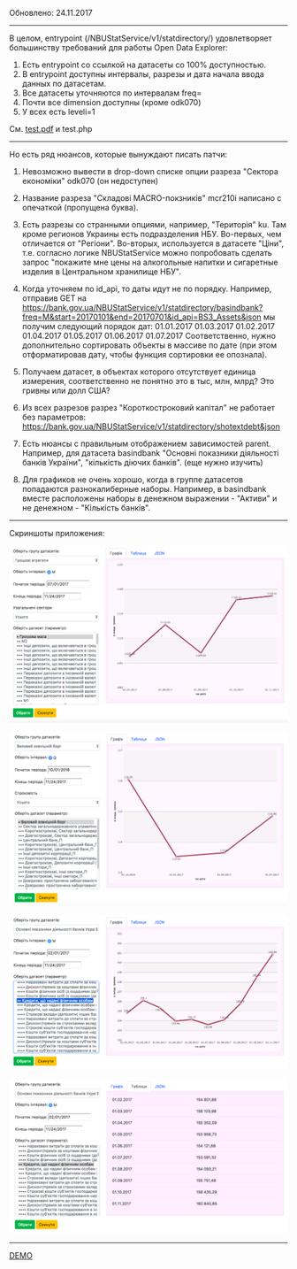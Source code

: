 Обновлено: 24.11.2017
___________________

В целом, entrypoint (/NBUStatService/v1/statdirectory/) удовлетворяет большинству требований для работы Open Data Explorer:

1. Есть entrypoint со ссылкой на датасеты со 100% доступностью.
2. В entrypoint доступны интервалы, разрезы и дата начала ввода данных по датасетам.
3. Все датасеты уточняются по интервалам freq=
4. Почти все dimension доступны (кроме odk070)
5. У всех есть leveli=1

См. [test.pdf](https://github.com/artemworks/nbu/blob/master/opendata-explorer/test.pdf) и test.php

___________________

Но есть ряд нюансов, которые вынуждают писать патчи:

1. Невозможно вывести в drop-down списке опции разреза "Сектора економіки" odk070 (он недоступен)

2. Название разреза "Складові MACRO-покзників" mcr210i написано с опечаткой (пропущена буква).

3. Есть разрезы со странными опциями, например, "Територія" ku.
Там кроме регионов Украины есть подразделения НБУ.
Во-первых, чем отличается от "Регіони".
Во-вторых, используется в датасете "Ціни", т.е. согласно логике NBUStatService можно попробовать сделать запрос "покажите мне цены на алкогольные напитки и сигаретные изделия в Центральном хранилище НБУ".

4. Когда уточняем по id_api, то даты идут не по порядку. Например, отправив GET на https://bank.gov.ua/NBUStatService/v1/statdirectory/basindbank?freq=M&start=20170101&end=20170701&id_api=BS3_Assets&json
мы получим следующий порядок дат:
01.01.2017
01.03.2017
01.02.2017
01.04.2017
01.05.2017
01.06.2017
01.07.2017
Соответственно, нужно дополнительно сортировать объекты в массиве по дате (при этом отформатировав дату, чтобы функция сортировки ее опознала).

5. Получаем датасет, в объектах которого отсутствует единица измерения, соответственно не понятно это в тыс, млн, млрд? Это гривны или долл США?

6. Из всех разрезов разрез "Короткостроковий капітал" не работает без параметров: 
https://bank.gov.ua/NBUStatService/v1/statdirectory/shotextdebt&json

7. Есть нюансы с правильным отображением зависимостей parent. Например, для датасета basindbank "Основні показники діяльності банків України", "кількість діючих банків".
(еще нужно изучить)

8. Для графиков не очень хорошо, когда в группе датасетов попадаются разнокалиберные наборы. Например, в basindbank вместе расположены наборы в денежном выражении - "Активи" и не денежном - "Кiлькiсть банкiв".

___________________

Скриншоты приложения:

![Alt text](/opendata-explorer/ss/01.png?raw=true "Грошові агрегати - Грошова маса - Усі сектори")

![Alt text](/opendata-explorer/ss/02.png?raw=true "Валовий зовнішній борг - Усього")

![Alt text](/opendata-explorer/ss/03.png?raw=true "Основні показники діяльності банків - Кредити, що надані фізичним особам - Графік")

![Alt text](/opendata-explorer/ss/04.png?raw=true "Основні показники діяльності банків - Кредити, що надані фізичним особам - Табличний вигляд")

___________________


[DEMO](http://test.roomian.org/opendata-explorer/ "DEMO")

